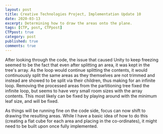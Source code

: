 ```yaml
---
layout: post
title: Creative Technologies Project, Implementation Update 10
date: 2020-03-13
excerpt: Determining how to draw the areas onto the plane.
tags: [CTP, post, CTPpost]
CTPpost: true
category: post
published: true
comments: true
---
```

After looking through the code, the issue that caused Unity to keep freezing seemed to be the fact that even after splitting an area, it was kept in the tree's array. As the loop would continue splitting the contents, it would continuously split the same areas as they themselves are not trimmed and instead are showed to be split via their children, thus making for an infinite loop. Removing the processed areas from the partitioning tree fixed the infinite loop, but seems to have very small room sizes with the array contents. This most likely can be fixed by playing around with the minimum leaf size, and will be fixed. 

As things will be running fine on the code side, focus can now shift to drawing the resulting areas. While I have a basic idea of how to do this (creating a flat cube for each area and placing in the co-ordinates), it might need to be built upon once fully implemented.